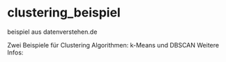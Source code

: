 # clustering_beispiel
beispiel aus datenverstehen.de

Zwei Beispiele für Clustering Algorithmen: k-Means und DBSCAN
Weitere Infos:


